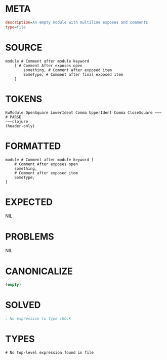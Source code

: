 # META
~~~ini
description=An empty module with multiline exposes and comments
type=file
~~~
# SOURCE
~~~roc
module # Comment after module keyword
	[ # Comment After exposes open
		something, # Comment after exposed item
		SomeType, # Comment after final exposed item
	]
~~~
# TOKENS
~~~text
KwModule OpenSquare LowerIdent Comma UpperIdent Comma CloseSquare ~~~
# PARSE
~~~clojure
(header-only)
~~~
# FORMATTED
~~~roc
module # Comment after module keyword [
	# Comment After exposes open
	something,
	# Comment after exposed item
	SomeType,
]

~~~
# EXPECTED
NIL
# PROBLEMS
NIL
# CANONICALIZE
~~~clojure
(empty)
~~~
# SOLVED
~~~clojure
; No expression to type check
~~~
# TYPES
~~~roc
# No top-level expression found in file
~~~
